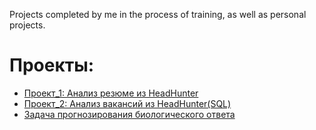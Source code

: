 Projects completed by me in the process of training, as well as personal projects.

# Проекты:

* [Проект_1: Анализ резюме из HeadHunter](https://github.com/CheshirSml/Portfolio/tree/master/Project_1)  
* [Проект_2: Анализ вакансий из HeadHunter(SQL)](https://github.com/CheshirSml/Portfolio/tree/master/Project_2)
* [Задача прогнозирования биологического ответа](https://github.com/CheshirSml/Tiny-projects/blob/master/%D0%97%D0%B0%D0%B4%D0%B0%D1%87%D0%B0%20%D0%BF%D1%80%D0%BE%D0%B3%D0%BD%D0%BE%D0%B7%D0%B8%D1%80%D0%BE%D0%B2%D0%B0%D0%BD%D0%B8%D1%8F%20%D0%B1%D0%B8%D0%BE%D0%BB%D0%BE%D0%B3%D0%B8%D1%87%D0%B5%D1%81%D0%BA%D0%BE%D0%B3%D0%BE%20%D0%BE%D1%82%D0%B2%D0%B5%D1%82%D0%B0.ipynb)
